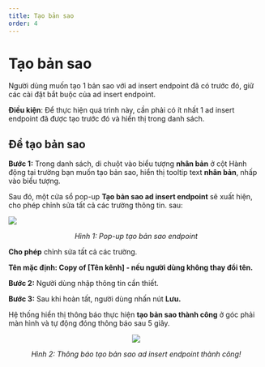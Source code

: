 ```yaml
---
title: Tạo bản sao
order: 4
---
```

# Tạo bản sao
Người dùng muốn tạo 1 bản sao với ad insert endpoint đã có trước đó, giữ các cài đặt bắt buộc của ad insert endpoint.

**Điều kiện**: Để thực hiện quá trình này, cần phải có ít nhất 1 ad insert endpoint đã được tạo trước đó và hiển thị trong danh sách.

## Để tạo bản sao
**Bước 1:** Trong danh sách, di chuột vào biểu tượng **nhân bản** ở cột Hành động tại trường bạn muốn tạo bản sao, hiển thị tooltip text **nhân bản**, nhấp vào biểu tượng.

Sau đó, một cửa sổ pop-up **Tạo bản sao ad insert endpoint** sẽ xuất hiện, cho phép chỉnh sửa tất cả các trường thông tin. sau:

![](/images/dai/pop-up-duplicate-endpoint.png)

<center>

  *Hình 1: Pop-up tạo bản sao endpoint*

</center>

**Cho phép** chỉnh sửa tất cả các trường.

**Tên mặc định: Copy of [Tên kênh] - nếu người dùng không thay đổi tên.**

**Bước 2:** Người dùng nhập thông tin cần thiết.

**Bước 3:** Sau khi hoàn tất, người dùng nhấn nút **Lưu.**

Hệ thống hiển thị thông báo thực hiện **tạo bản sao thành công** ở góc phải màn hình và tự động đóng thông báo sau 5 giây.

<center>

 ![](/images/dai/success-duplicate.png)

*Hình 2: Thông báo tạo bản sao ad insert endpoint thành công!*

</center>
